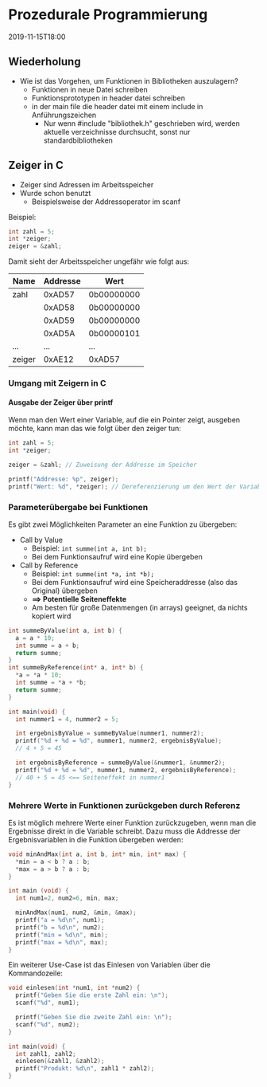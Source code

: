 # Prozedurale Programmierung

2019-11-15T18:00

## Wiederholung

- Wie ist das Vorgehen, um Funktionen in Bibliotheken auszulagern?
  - Funktionen in neue Datei schreiben
  - Funktionsprototypen in header datei schreiben
  - in der main file die header datei mit einem include in Anführungszeichen
    - Nur wenn #include "bibliothek.h" geschrieben wird, werden aktuelle
      verzeichnisse durchsucht, sonst nur standardbibliotheken

## Zeiger in C

- Zeiger sind Adressen im Arbeitsspeicher
- Wurde schon benutzt
  - Beispielsweise der Addressoperator im scanf

Beispiel:

```c
int zahl = 5;
int *zeiger;
zeiger = &zahl;
```

Damit sieht der Arbeitsspeicher ungefähr wie folgt aus:

| Name   | Addresse | Wert       |
| ------ | -------- | ---------- |
| zahl   | 0xAD57   | 0b00000000 |
|        | 0xAD58   | 0b00000000 |
|        | 0xAD59   | 0b00000000 |
|        | 0xAD5A   | 0b00000101 |
| ...    | ...      | ...        |
| zeiger | 0xAE12   | 0xAD57     |

### Umgang mit Zeigern in C

#### Ausgabe der Zeiger über printf

Wenn man den Wert einer Variable, auf die ein Pointer zeigt, ausgeben möchte,
kann man das wie folgt über den zeiger tun:

```c
int zahl = 5;
int *zeiger;

zeiger = &zahl; // Zuweisung der Addresse im Speicher

printf("Addresse: %p", zeiger);
printf("Wert: %d", *zeiger); // Dereferenzierung um den Wert der Variable an Addresse zu erlangen
```

### Parameterübergabe bei Funktionen

Es gibt zwei Möglichkeiten Parameter an eine Funktion zu übergeben:

- Call by Value
  - Beispiel: `int summe(int a, int b);`
  - Bei dem Funktionsaufruf wird eine Kopie übergeben
- Call by Reference
  - Beispiel: `int summe(int *a, int *b);`
  - Bei dem Funktionsaufruf wird eine Speicheraddresse (also das Original) übergeben
  - **==> Potentielle Seiteneffekte**
  - Am besten für große Datenmengen (in arrays) geeignet, da nichts kopiert wird

```c
int summeByValue(int a, int b) {
  a = a * 10;
  int summe = a + b;
  return summe;
}
int summeByReference(int* a, int* b) {
  *a = *a * 10;
  int summe = *a + *b;
  return summe;
}

int main(void) {
  int nummer1 = 4, nummer2 = 5;

  int ergebnisByValue = summeByValue(nummer1, nummer2);
  printf("%d + %d = %d", nummer1, nummer2, ergebnisByValue);
  // 4 + 5 = 45

  int ergebnisByReference = summeByValue(&nummer1, &nummer2);
  printf("%d + %d = %d", nummer1, nummer2, ergebnisByReference);
  // 40 + 5 = 45 <== Seiteneffekt in nummer1
}
```

### Mehrere Werte in Funktionen zurückgeben durch Referenz

Es ist möglich mehrere Werte einer Funktion zurückzugeben, wenn man die
Ergebnisse direkt in die Variable schreibt. Dazu muss die Addresse der
Ergebnisvariablen in die Funktion übergeben werden:

```c
void minAndMax(int a, int b, int* min, int* max) {
  *min = a < b ? a : b;
  *max = a > b ? a : b;
}

int main (void) {
  int num1=2, num2=6, min, max;

  minAndMax(num1, num2, &min, &max);
  printf("a = %d\n", num1);
  printf("b = %d\n", num2);
  printf("min = %d\n", min);
  printf("max = %d\n", max);
}
```

Ein weiterer Use-Case ist das Einlesen von Variablen über die Kommandozeile:

```c
void einlesen(int *num1, int *num2) {
  printf("Geben Sie die erste Zahl ein: \n");
  scanf("%d", num1);

  printf("Geben Sie die zweite Zahl ein: \n");
  scanf("%d", num2);
}

int main(void) {
  int zahl1, zahl2;
  einlesen(&zahl1, &zahl2);
  printf("Produkt: %d\n", zahl1 * zahl2);
}

```
